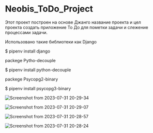 # Neobis_ToDo_Project
Этот проект построен на основе Джанго
название проекта и цел проекта создать приложение То До для пометки задачи и слежение процессами задачи.

Использовано такие библиотеки как 
Django

$ pipenv install django

packege Pytho-decouple

$ pipenv install python-decouple

packege Psycopg2-binary

$ pipenv install psycopg3-binary


![Screenshot from 2023-07-31 20-29-34](https://github.com/mir21bek/Neobis_ToDo_Project/assets/114082528/a28302b7-117b-4416-8e84-6b7a3de6dd4b)

![Screenshot from 2023-07-31 20-29-07](https://github.com/mir21bek/Neobis_ToDo_Project/assets/114082528/6dad5e4a-5717-4fc7-9276-ff29357a3467)

![Screenshot from 2023-07-31 20-28-57](https://github.com/mir21bek/Neobis_ToDo_Project/assets/114082528/15a7577a-3bfc-45e1-844a-b969041e3082)

![Screenshot from 2023-07-31 20-28-24](https://github.com/mir21bek/Neobis_ToDo_Project/assets/114082528/c39dc61c-4bda-42de-b471-5cc3c26e93ba)
